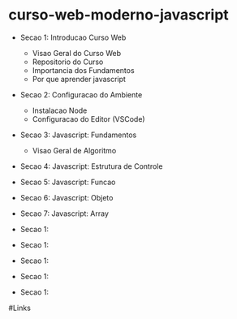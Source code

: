 # curso-web-moderno-javascript

- Secao 1: Introducao Curso Web

  - Visao Geral do Curso Web
  - Repositorio do Curso
  - Importancia dos Fundamentos
  - Por que aprender javascript

- Secao 2: Configuracao do Ambiente

  - Instalacao Node
  - Configuracao do Editor (VSCode)

- Secao 3: Javascript: Fundamentos

  - Visao Geral de Algoritmo

- Secao 4: Javascript: Estrutura de Controle

- Secao 5: Javascript: Funcao

- Secao 6: Javascript: Objeto

- Secao 7: Javascript: Array

- Secao 1:

- Secao 1:

- Secao 1:

- Secao 1:

- Secao 1:

#Links
